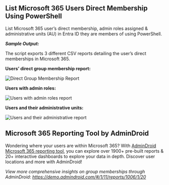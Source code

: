 ﻿## **List Microsoft 365 Users Direct Membership Using PowerShell**
List Microsoft 365 user’s direct membership, admin roles assigned & administrative units (AU) in Entra ID they are members of using PowerShell.

***Sample Output:***

The script exports 3 different CSV reports detailing the user’s direct memberships in Microsoft 365.

**Users’ direct group membership report:**

![Direct Group Membership Report](https://o365reports.com/wp-content/uploads/2024/08/Users-Direct-Group-Membership-Report-768x247.png?v=1723007981)

**Users with admin roles:**

![Users with admin roles report](https://o365reports.com/wp-content/uploads/2024/08/DirectoryRoles\_Membership\_Report-768x220.png?v=1723008007)

**Users and their administrative units:**

![Users and their administrative report](https://o365reports.com/wp-content/uploads/2024/08/AdministrativeUnits\_Membership\_Report-768x218.png?v=1723008033)

## **Microsoft 365 Reporting Tool by AdminDroid**
Wondering where your users are within Microsoft 365? With [AdminDroid Microsoft 365 reporting tool](https://admindroid.com/?src=GitHub), you can explore over 1900+ pre-built reports & 20+ interactive dashboards to explore your data in depth. Discover user locations and more with AdminDroid!

*View more comprehensive insights on group memberships through AdminDroid: <https://demo.admindroid.com/#/1/11/reports/1006/1/20>*



